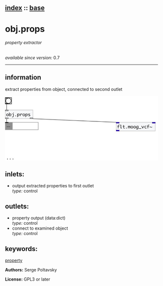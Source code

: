 [index](index.html) :: [base](category_base.html)
---

# obj.props

###### property extractor

*available since version:* 0.7

---


## information
extract properties from object, connected to second outlet



[![example](../examples/img/obj.props.jpg)](../examples/pd/obj.props.pd)









## inlets:

* output extracted properties to first outlet<br>
_type:_ control



## outlets:

* property output (data:dict)<br>
_type:_ control
* connect to examined object<br>
_type:_ control



## keywords:

[property](keywords/property.html)






**Authors:** Serge Poltavsky




**License:** GPL3 or later





